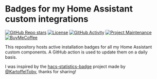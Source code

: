 # Badges for my Home Assistant custom integrations

[![GitHub Repo stars][stars-shield]][stars]
[![License][license-shield]](LICENSE)
[![GitHub Activity][commits-shield]][commits]
[![Project Maintenance][maintenance-shield]][maintainer]
[![BuyMeCoffee][buymecoffeebadge]][buymecoffee]

This repository hosts active installation badges for all my Home Assistant custom components. A GitHub action is used to update them on a daily basis.

I was inspired by the [hacs-statistics-badge](https://github.com/KartoffelToby/hacs-statistics-badge) project made by [@KartoffelToby](https://github.com/KartoffelToby), thanks for sharing!


[buymecoffee]: https://www.buymeacoffee.com/golles
[buymecoffeebadge]: https://img.shields.io/badge/buy%20me%20a%20coffee-donate-yellow.svg?style=for-the-badge
[commits-shield]: https://img.shields.io/github/commit-activity/y/golles/ha-active-installation-badges.svg?style=for-the-badge
[commits]: https://github.com/golles/ha-active-installation-badges/commits/main
[license-shield]: https://img.shields.io/github/license/golles/ha-active-installation-badges.svg?style=for-the-badge
[maintainer]: https://github.com/golles
[maintenance-shield]: https://img.shields.io/badge/maintainer-golles-blue.svg?style=for-the-badge
[stars-shield]: https://img.shields.io/github/stars/golles/ha-active-installation-badges?style=for-the-badge
[stars]: https://github.com/golles/ha-active-installation-badges/stargazers